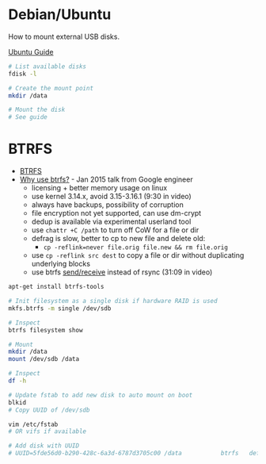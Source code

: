# Debian/Ubuntu

How to mount external USB disks.

[Ubuntu Guide](https://help.ubuntu.com/community/Mount/USB)

```bash
# List available disks
fdisk -l

# Create the mount point
mkdir /data

# Mount the disk
# See guide
```

# BTRFS

- [BTRFS](http://www.howtoforge.com/a-beginners-guide-to-btrfs)
- [Why use btrfs?](https://www.youtube.com/watch?v=6DplcPrQjvA) - Jan 2015 talk from Google engineer
  - licensing + better memory usage on linux
  - use kernel 3.14.x, avoid 3.15-3.16.1 (9:30 in video)
  - always have backups, possibility of corruption
  - file encryption not yet supported, can use dm-crypt
  - dedup is available via experimental userland tool
  - use `chattr +C /path` to turn off CoW for a file or dir
  - defrag is slow, better to cp to new file and delete old:
    - `cp -reflink=never file.orig file.new && rm file.orig`
  - use `cp -reflink src dest` to copy a file or dir without duplicating underlying blocks
  - use btrfs [send/receive](http://marc.merlins.org/perso/btrfs/post_2014-03-22_Btrfs-Tips_-Doing-Fast-Incremental-Backups-With-Btrfs-Send-and-Receive.html) instead of rsync (31:09 in video)


```bash
apt-get install btrfs-tools

# Init filesystem as a single disk if hardware RAID is used 
mkfs.btrfs -m single /dev/sdb

# Inspect
btrfs filesystem show

# Mount
mkdir /data
mount /dev/sdb /data

# Inspect
df -h

# Update fstab to add new disk to auto mount on boot
blkid
# Copy UUID of /dev/sdb

vim /etc/fstab
# OR vifs if available

# Add disk with UUID
# UUID=5fde56d0-b290-428c-6a3d-6787d3705c00 /data           btrfs   defaults        0       1

```


